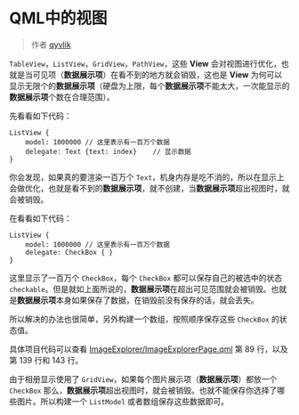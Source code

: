# QML中的视图

> 作者 [qyvlik](http://blog.qyvlik.space)

`TableView`，`ListView`，`GridView`，`PathView`，这些 **View** 会对视图进行优化，也就是当可见项（**数据展示项**）在看不到的地方就会销毁，这也是 **View** 为何可以显示无限个的**数据展示项**（硬盘为上限，每个**数据展示项**不能太大，一次能显示的**数据展示项**个数在合理范围）。

先看看如下代码：

```
ListView {
    model: 1000000 // 这里表示有一百万个数据
    delegate: Text {text: index}    // 显示数据
}
```

你会发现，如果真的要渲染一百万个 `Text`，机身内存是吃不消的，所以在显示上会做优化，也就是看不到的**数据展示项**，就不创建，当**数据展示项**超出视图时，就会被销毁。

在看看如下代码：

```
ListView {
    model: 1000000 // 这里表示有一百万个数据
    delegate: CheckBox { }
}
```

这里显示了一百万个 `CheckBox`，每个 `CheckBox` 都可以保存自己的被选中的状态 `checkable`。但是就如上面所说的，**数据展示项**在超出可见范围就会被销毁。也就是**数据展示项**本身如果保存了数据，在销毁前没有保存的话，就会丢失。

所以解决的办法也很简单，另外构建一个数组，按照顺序保存这些 `CheckBox` 的状态值。

具体项目代码可以查看 [ImageExplorer/ImageExplorerPage.qml](https://github.com/qyvlik/QtQuickAppDemo/blob/master/ImageExplorer/Component/ImageExplorer/ImageExplorerPage.qml) 第 89 行，以及第 139 行和 143 行。

由于相册显示使用了 `GridView`，如果每个图片展示项（**数据展示项**）都放一个 `CheckBox` 那么，**数据展示项**超出视图时，就会被销毁。也就不能保存你选择了哪些图片。所以构建一个 `ListModel` 或者数组保存这些数据即可。
